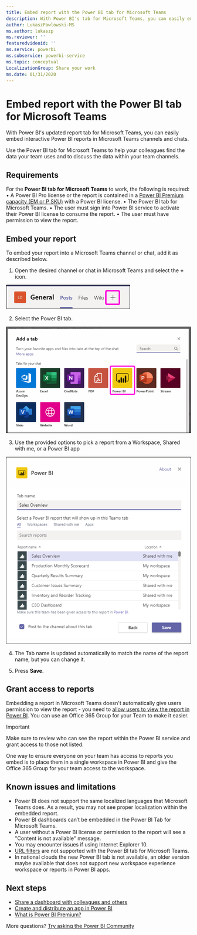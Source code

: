 ```yaml
---
title: Embed report with the Power BI tab for Microsoft Teams
description: With Power BI's tab for Microsoft Teams, you can easily embed interactive Power BI reports in channels and chats.
author: LukaszPawlowski-MS
ms.author: lukaszp
ms.reviewer: ''
featuredvideoid: ''
ms.service: powerbi
ms.subservice: powerbi-service
ms.topic: conceptual
LocalizationGroup: Share your work
ms.date: 01/31/2020
---
```


# Embed report with the Power BI tab for Microsoft Teams

With Power BI's updated report tab for Microsoft Teams, you can easily embed interactive Power BI reports in Microsoft Teams channels and chats.

Use the Power BI tab for Microsoft Teams to help your colleagues find the data your team uses and to discuss the data within your team channels.

## Requirements

For the **Power BI tab for Microsoft Teams** to work, the following is required:
•	A Power BI Pro license or the report is contained in a [Power BI Premium capacity (EM or P SKU)](service-premium-what-is.md) with a Power BI license.
•	The Power BI tab for Microsoft Teams.
•	The user must sign into Power BI service to activate their Power BI license to consume the report.
•	The user must have permission to view the report.

## Embed your report
To embed your report into a Microsoft Teams channel or chat, add it as described below.

1. Open the desired channel or chat in Microsoft Teams and select the **+** icon.

![Add a tab to a channel or chat](media/service-embed-report-microsoft-teams/service-embed-report-microsoft-teams-add.png)

2. Select the Power BI tab.

![Microsoft Teams tab list showing Power BI](media/service-embed-report-microsoft-teams/service-embed-report-microsoft-teams-tab.png)

3. Use the provided options to pick a report from a Workspace, Shared with me, or a Power BI app

![Power BI tab for Microsoft Teams settings](media/service-embed-report-microsoft-teams/service-embed-report-microsoft-teams-tab-settings.png)

4. The Tab name is updated automatically to match the name of the report name, but you can change it. 

5. Press **Save**.


## Grant access to reports

Embedding a report in Microsoft Teams doesn't automatically give users permission to view the report - you need to [allow users to view the report in Power BI](service-share-dashboards.md). You can use an Office 365 Group for your Team to make it easier. 

> [!IMPORTANT]
> Make sure to review who can see the report within the Power BI service and grant access to those not listed.

One way to ensure everyone on your team has access to reports you embed is to place them in a single workspace in Power BI and give the Office 365 Group for your team access to the workspace.

## Known issues and limitations

* Power BI does not support the same localized languages that Microsoft Teams does. As a result, you may not see proper localization within the embedded report.
* Power BI dashboards can’t be embedded in the Power BI Tab for Microsoft Teams.
* A user without a Power BI license or permission to the report will see a "Content is not available" message.
* You may encounter issues if using Internet Explorer 10. <!--You can look at the [browsers support for Power BI](consumer/end-user-browsers.md) and for [Office 365](https://products.office.com/office-system-requirements#Browsers-section). -->
* [URL filters](service-url-filters.md) are not supported with the Power BI tab for Microsoft Teams.
* In national clouds the new Power BI tab is not available, an older version maybe available that does not support new workspace experience workspace or reports in Power BI apps. 

## Next steps
* [Share a dashboard with colleagues and others](service-share-dashboards.md)  
* [Create and distribute an app in Power BI](service-create-distribute-apps.md)  
* [What is Power BI Premium?](service-premium-what-is.md)

More questions? [Try asking the Power BI Community](https://community.powerbi.com/)
